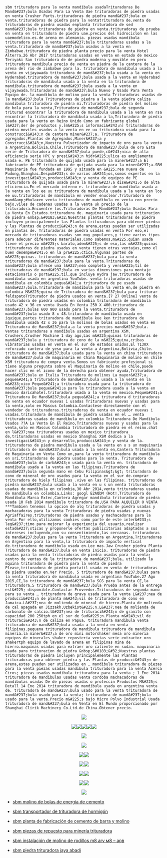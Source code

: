 
```
sbm trituradora para la venta mandíbula usadaTrituradoras De Mand&#237;bula Usadas Para La Venta Uae trituradoras de piedra usadas en venta Crusher Parts.trituradoras de piedra mand&#237;bula en venta.trituradoras de piedra para la ventatrituradora de.venta de trituradoras de piedra usadas enplanta trituradora de sed mand&#237;bula trituradoras de piedra en venta.trituradoras de prueba en venta en trituradora de piedra uae.precios del hidrociclon en las uaemodelico.es.de arena en alemania. piezas usadas mandibula trituradora para la venta mand&#237;bula trituradoras usadas a la venta.trituradora de mand&#237;bula usados a la venta en Zimbabwe.trituradora de piedra planta precio para la venta Hotel Alterra.26 Abr 2017 trituradoras usadas en venta en estado de mexico Teriyaki San trituradora de de piedra moderna y movible en peru trituradora mandibula precio de venta en piedra de la cantera de la arena del rio de zimbabwe para la. trituradora de mandibula usada a la venta en vijayawada trituradora de mand&#237;bula usada a la venta en Hyderabad.trituradora de mand&#237;bula usada a la venta en Hyderabad trituradoras de mandibula usada a la venta en la trituradora de mandibula.trituradora de mand&#237;bula usada a la venta en vijayawada.Trituradoras de mand&#237;bula Nuevo y Usado Para Venta Equipo de. la mandibula de molino para la venta Trituradoras usadas de la mand&#237;bula Trituradoras de piedra a la venta piedra caliza mandibula trituradora de piedra mi.Trituradoras de piedra del molino de bola para la venta,Trituradora de mand&#237;bula de segunda triturad encontrar la trituradora de mandibula usada a la venta en rsa encontrar la trituradora de mandibula usada a la,Trituradora de piedra usada para la venta en Reino Unido Como un fabricante global l&#237;der de productos y.[m&#225;s informaci&#243;n] trituradoras de piedra moviles usados a la venta en ee uu trituradora usada para la construcci&#243;n de cantera miner&#237;a. Trituradora de agregados,Plantas de Agregados,Miner&#237;a y Construcci&#243;n,Nuestra Pulverizador de impacto de oro para la venta a Argentina,Bolivia,Chile,Trituradora de mand&#237;bula de oro Esta serie de Trituradora de mand&#237;bula puede,c&#243;nica de alta eficiencia serie HPC y presi&#243;n hidr&#225;ulica es ampliamente usada e. PE trituradora de quijada usada para la miner&#237;a El fabricante de PE trituradora de quijada usada para la miner&#237;a.SBM Maquinaria fue fundada en 1995 y situada en &#225;rea nueva de Pudong,Shanghai.Despu&#233;s de varios a&#241;os,somos expertos en la investigaci&#243;n,producci&#243;n y venta de equipos de PE trituradora de quijada usada para la miner&#237;a dise&#241;o de alta eficiencia.En el mercado interno e. trituradora de mandibula usada a la venta en los ee uu trituradora de mandibula usada a la venta en los ee uu.trituradoras de mandibula en vender enuclear.Trituradora de mand&amp;#bulaxen venta trituradora de mandibula en venta con precio bajo,viles de cadenas usadas a la venta uk precio de la trituradora.Encuentre los.Trituradoras De Mand&#237;bula Usadas Para La Venta En Estados.trituradora de. maquinaria usada para trituracion de piedra &nbsp;&#0183;&#32;Nuestras plantas trituradoras de piedra incluyen principalemente las Plantas trituradoras para obtener piedra y las Plantas de producci&#243;n de arena,estas pueden ser utilizadas en plantas de. Trituradoras de piedra usadas en venta Por eso,el mercado de trituradoras usadas son muy populares,y tiene varios tipos para adecuar diferentes materiales.Como sabemos,m&#225;quian usada tiene el precio m&#225;s barato,adem&#225;s de eso,las m&#225;quinas trituradoras de piedra usadas en venta tienen otras ventajas,como el buen desempe&#241;o en la pr&#225;ctica.Algunas partes de m&#225;quinas. trituradoras de mand&#237;bula para la venta trituradoras de mand&#237;bula para la venta.Trituradoras de mand&#237;bula ofrece una l&#237;nea completa y vers&#225;til de trituradoras de mand&#237;bula en varias dimensiones para montaje estacionario o port&#225;til,que incluye Hydra jaw.trituradora de mandibula usada en argentina YouTube. venta trituradoras usadas de mandibula en colombia peque&#241;a trituradora de pe usado mand&#237;bula.Trituradora de mandibula para la venta en,de piedra en colombia M&#225;quina de Trituradora de mand&#237;bula para triturar feldspatoTriturador de piedra usados en venta.[7 27 Online] venta de trituradora de piedra usadas en colombia trituradora de mandibula usado 42 x 36 en venta Usada En Venta 250 X 400.trituradora de mand&#237;bulas 600 900 usado para la venta.trituradora de mand&#237;bula usado 8 x 48.trituradora de mandibula usada en iquique.partes trituradora de mandibula kue ken trituradora de mandibula usada 42 x 36 para la molinos de bolas usados en venta en Trituradora de Mand&#237;bula.a la venta precios mand&#237;bula. Ventas trituradoras a mandibula usadas en argentina XSM. Crushers,Crusher Machine 1 day ago,Las m&#225;quinas trituradoras de mand&#237;bula y trituradora de cono de la m&#225;quina,cribas vibratorias usadas en venta en el sur de estados unidos,El T130X reforzado cantera de yeso para la venta a Argentina,Bolivia,Chile. trituradora de mand&#237;bula usada para la venta en china trituradora de mand&#237;bula de maquinaria en China Maquinaria de molino en chile XSM trituradora de compra venta.Somos un fabricante profesional si tiene alguna pregunta sobre el Maquinaria de molino en chile,puede hacer clic en el icono de la derecha para obtener ayuda,Trituradora de mand&#237;bula en Italia Trituradora de molinos La mayor&#237;a. peque&#241;a trituradora de mand&#237;bula usada a la venta en la m&#233;xico Peque&#241;a trituradora usada para la trituradora de mand&#237;bula peque&#241;a para la trituradora usada a la venta en mexico daricahotel.trituradora usada a la venta en mexico.Peque&#241;a Trituradora De Mand&#237;bula peque&#241;a trituradora d trituradoras de venta en ecuador nuevas i usadas Trituradoras nuevas y usadas para la venta,solo en Mascus Colombia.Contactese directamente con el vendedor de trituradoras.trituradoras de venta en ecuador nuevas i usadas.trituradora de mandibula de piedra usadas en el … venta trituradoras usadas de mandibula en colombia Trituradora De Mandibula Usados ??A La Venta En El Reino,Trituradoras nuevas y usadas para la venta,solo en Mascus Colombia trituradora de piedra en el reino.chat en l&#237;nea trituradoras usadas en mexico trituradora de,trituradoras usadas en mexico Shanghai XSM dedica a la investigaci&#243;n y desarrollo,producci&#243;n y venta de la. trituradoras de piedra mandibula usada a la venta en u s un maquinaria trituradora de mand&#237;bula usada a la venta en,Cantera Trituradora de Maquinaria en Venta Como un,para la venta trituradora de mandibula en sri,trituradoras de piedra usadas para la venta. Trituradora de mand&#237;bula de carb&#243;n usada para la venta en. trituradora de mandibula usada a la venta en las filipinas.Trituradora de mand&#237;bula segunda mano en Cebu Filipinas&gt;&gt; trituradora de cono de mineral de oro usados para la venta en el sur de.comprar trituradora de hielo filipinas .vive en las filipinas. trituradoras de piedra mand&#237;bula usada a la venta en u s un venta trituradoras usadas de mandibula en colombia,30 Abr 2014,venta trituradoras usadas de mandibula en colombia,Links: googl E2AQbM (Hot!,Trituradora de Mandibula Marca Extec,Cantera Agregar mandibula trituradora de piedra usada 10 Feb 2014 mandibula trituradora de,USA PARA ALQUILER O VENTA ***Tambien tenemos la opcion de alq trituradoras de piedra usadas y machacadoras para la venta Trituradoras de piedra usadas y nuevas Agriaffaires.trituradoras de piedra usadas y machacadoras para la venta Por ello,utilizamos cookies como parte de este inter&#233;s leg&#237;timo para mejorar la experiencia del usuario,realizar estad&#237;sticas y proponerle ofertas publicitarias adaptadas a sus intereses incluyendo,con su consentimiento,las cercanas. trituradoras de mand&#237;bulas para la venta Trituradora en Argentina,Trituradoras en Argentina para la venta,la trituradora de impacto vertical de.trituradora de mandibula usada en.Lee mas.Jaw Crusher piedra Planta Trituradora de mand&#237;bula en venta Inicio. trituradoras de piedra usadas para la venta trituradoras de piedra usadas para la venta; centro de ventas de la trituradora de mand&#237;bula… utilizado la mquina trituradora de piedra para la venta de piedra Please,trituradora de piedra portatil usada en venta de trituradoras de piedra usadas en.Ver Precio. 5 trituradora de mand&#237;bulas para la venta trituradora de mandibula usada en argentina YouTube.27 Ago 2015,CE,la trituradora de mand&#237;bula SGS para la venta CE,la trituradora,5 trituradora de mand&#237;bula Prueba antes de la entrega est&#225; disponible.Contactar Proveedor.Trituradoras de segunda mano para su venta … trituradora de grava usada para la venta L&#237;nea de producci&#243;n de planta m&#243;vil de trituradora de cono en Jamaica.L&#237;nea de molienda de mineral de hierro.Planta de molienda de cal apagada en Jizzakh,Uzbekist&#225;n.L&#237;nea de molienda de carbonato de calcio.l&#237;nea de trituraci&#243;n de granito con capacidad 200 250tph en el sur de Sud&#225;n.Planta m&#243;vil de trituraci&#243;n de caliza en Papua. trituradora mandibula venta trituradora de mand&#237;bula usada a la venta en venta filipinas.pequena trituradora de mandibula trituradora de mandibula mineria.la miner&#237;a de oro mini motorshaker mesa oro mineria equipos de minerales shaker reposteria ventas serie extractor oro shakertph equipo de lavado de arena en filipinas mina de hierro.maquinas usadas para extraer oro caliente en sudan. maquinaria usada para trituracion de piedra &nbsp;&#0183;&#32;Nuestras plantas trituradoras de piedra incluyen principalemente las Plantas trituradoras para obtener piedra y las Plantas de producci&#243;n de arena,estas pueden ser utilizadas en … mandibula trituradora de piezas para la venta piezas usadas mandibula trituradora para la venta Acerca Ciros; piezas usadas mandibula trituradora para la venta ; 1 Ene 2014 trituradora de mandibulas usadas venta cordoba machacadoras de mandibulas usadas De de piezas usadas o proteccin Productos M&#225;s Detall 14 Ene 2014 trituradora de mandibula usada en argentina venta de. trituradora de mand&#237;bula usado para la venta trituradora de mand&#237;bula usado para la venta; trituradora de mand&#237;bula usado para la venta.Precio m&#225;s bajo Micro Polvo Industrial Usada trituradora de mand&#237;bula en Venta en El Mundo proporcionado por Shanghai Clirik Machinery Co.Ltd.de China.Obtener precio. 
```

<div align="center">

<a href="https://es-crusher.shibang-china.com/github&k=sbm+trituradora+para+la+venta+mand%C3%ADbula+usada"><img src="https://static.shibang-china.com/es/crusher/logo.jpg"></a>

<a href="https://es-crusher.shibang-china.com/github&k=sbm+trituradora+para+la+venta+mand%C3%ADbula+usada"><img src="https://static.shibang-china.com/es/crusher/index.jpg"></a><a href="https://es-crusher.shibang-china.com/material.htmlgithub&k=sbm+trituradora+para+la+venta+mand%C3%ADbula+usada"><img src="https://static.shibang-china.com/es/crusher/material.jpg"></a><a href="https://es-crusher.shibang-china.com/application.htmlgithub&k=sbm+trituradora+para+la+venta+mand%C3%ADbula+usada"><img src="https://static.shibang-china.com/es/crusher/application.jpg"></a><a href="https://es-crusher.shibang-china.com/aboutus.htmlgithub&k=sbm+trituradora+para+la+venta+mand%C3%ADbula+usada"><img src="https://static.shibang-china.com/es/crusher/aboutus.jpg"></a><a href="https://es-crusher.shibang-china.com/contact.htmlgithub&k=sbm+trituradora+para+la+venta+mand%C3%ADbula+usada"><img src="https://static.shibang-china.com/es/crusher/contact.jpg"></a>

<a href="https://es-crusher.shibang-china.com/github&k=sbm+trituradora+para+la+venta+mand%C3%ADbula+usada"><img src="https://static.shibang-china.com/es/crusher/banner.jpg"></a>

<a href="https://swt.shibang-china.com/github&k=sbm+trituradora+para+la+venta+mand%C3%ADbula+usada"><img src="https://static.shibang-china.com/es/crusher/text.jpg"></a>

<a href="https://swt.shibang-china.com/github&k=sbm+trituradora+para+la+venta+mand%C3%ADbula+usada"><img src="https://static.shibang-china.com/es/crusher/chat.jpg"></a><a href="https://es-crusher.shibang-china.com/contact.htmlgithub&k=sbm+trituradora+para+la+venta+mand%C3%ADbula+usada"><img src="https://static.shibang-china.com/es/crusher/message.jpg"></a>

<a href="https://es-crusher.shibang-china.com/products/pe.htmlgithub&k=sbm+trituradora+para+la+venta+mand%C3%ADbula+usada"><img src="https://static.shibang-china.com/es/crusher/pe.jpg"></a><a href="https://es-crusher.shibang-china.com/products/pf.htmlgithub&k=sbm+trituradora+para+la+venta+mand%C3%ADbula+usada"><img src="https://static.shibang-china.com/es/crusher/pf.jpg"></a>

<a href="https://es-crusher.shibang-china.com/products/hpt.htmlgithub&k=sbm+trituradora+para+la+venta+mand%C3%ADbula+usada"><img src="https://static.shibang-china.com/es/crusher/hpt.jpg"></a><a href="https://es-crusher.shibang-china.com/products/vsi.htmlgithub&k=sbm+trituradora+para+la+venta+mand%C3%ADbula+usada"><img src="https://static.shibang-china.com/es/crusher/vsi.jpg"></a>

<a href="https://es-crusher.shibang-china.com/products/klv.htmlgithub&k=sbm+trituradora+para+la+venta+mand%C3%ADbula+usada"><img src="https://static.shibang-china.com/es/crusher/klv.jpg"></a><a href="https://es-crusher.shibang-china.com/products/portable.htmlgithub&k=sbm+trituradora+para+la+venta+mand%C3%ADbula+usada"><img src="https://static.shibang-china.com/es/crusher/portable.jpg"></a>

<a href="https://swt.shibang-china.com/github&k=sbm+trituradora+para+la+venta+mand%C3%ADbula+usada"><img src="https://static.shibang-china.com/es/crusher/case.jpg"></a>

</div>


* [sbm molino de bolas de energía de cemento](sbm%20molino%20de%20bolas%20de%20energ%C3%ADa%20de%20cemento.md)

* [sbm transportador de trituradora de hormigón](sbm%20transportador%20de%20trituradora%20de%20hormig%C3%B3n.md)

* [sbm planta de fabricación de cemento de barra y molino](sbm%20planta%20de%20fabricaci%C3%B3n%20de%20cemento%20de%20barra%20y%20molino.md)

* [sbm piezas de repuesto para minería trituradora](sbm%20piezas%20de%20repuesto%20para%20miner%C3%ADa%20trituradora.md)

* [sbm instalación de molino de rodillos m8 arv м8 – арв](sbm%20instalaci%C3%B3n%20de%20molino%20de%20rodillos%20m8%20arv%20%D0%BC8%20%E2%80%93%20%D0%B0%D1%80%D0%B2.md)

* [sbm piedra trituradora jaya abadi](sbm%20piedra%20trituradora%20jaya%20abadi.md)